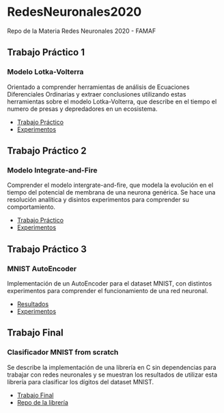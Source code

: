 # RedesNeuronales2020

Repo de la Materia Redes Neuronales 2020 - FAMAF

## Trabajo Práctico 1
### Modelo Lotka-Volterra

Orientado a comprender herramientas de análisis de Ecuaciones Diferenciales Ordinarias y extraer conclusiones utilizando estas herramientas sobre el modelo Lotka-Volterra, que describe en el tiempo el numero de presas y depredadores en un ecosistema.

- [Trabajo Práctico](TP1/TP1.pdf)
- [Experimentos](TP1/TP1.ipynb)

## Trabajo Práctico 2
### Modelo Integrate-and-Fire

Comprender el modelo intergrate-and-fire, que modela la evolución en el tiempo del potencial de membrana de una neurona genérica. Se hace una resolución analítica y disintos experimentos para comprender su comportamiento.

- [Trabajo Práctico](TP2/TP2.pdf)
- [Experimentos](TP2/TP2.ipynb)

## Trabajo Práctico 3
### MNIST AutoEncoder

Implementación de un AutoEncoder para el dataset MNIST, con distintos experimentos para comprender el funcionamiento de una red neuronal.

- [Resultados](TP3/TP3.pdf)
- [Experimentos](TP3/TP3.ipynb)

## Trabajo Final
### Clasificador MNIST from scratch

Se describe la implementación de una librería en C sin dependencias para trabajar con redes neuronales y se muestran los resultados de utilizar esta librería para clasificar los dígitos del dataset MNIST.

- [Trabajo Final](Final/Final.pdf)
- [Repo de la librería](https://github.com/rusito-23/cnet)
